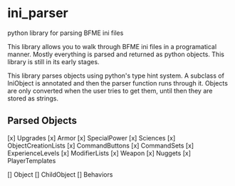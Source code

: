 # ini_parser
 python library for parsing BFME ini files
 
This library allows you to walk through BFME ini files in a programatical manner. Mostly everything is parsed and returned as python objects. This library is still in its early stages.

This library parses objects using python's type hint system. A subclass of IniObject is annotated and then the parser function runs through it. Objects are only converted when the user tries to get them, until then they are stored as strings.

## Parsed Objects
[x] Upgrades
[x] Armor
[x] SpecialPower
[x] Sciences
[x] ObjectCreationLists
[x] CommandButtons
[x] CommandSets
[x] ExperienceLevels
[x] ModifierLists
[x] Weapon
    [x] Nuggets
[x] PlayerTemplates

[] Object
[] ChildObject
[] Behaviors 
